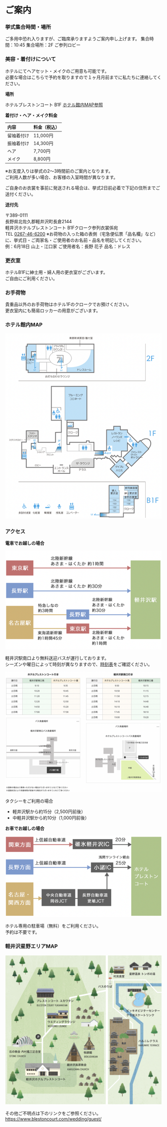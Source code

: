 # ご案内
### 挙式集合時間・場所

ご多用中恐れ入りますが、ご臨席承りますようご案内申し上げます。
集合時間：10:45
集合場所：2F ご参列ロビー

### 美容・着付けについて

ホテルにてヘアセット・メイクのご用意も可能です。  
必要な場合はこちらで予約を取りますので１ヶ月月前までに私たちに連絡してください。


**場所**

ホテルブレストンコート B1F
[ホテル館内MAP参照](#ホテル館内MAP "ホテル館内MAP")

**着付け・ヘア・メイク料金**

| 内容 | 料金（税込） |
|:-----------|:------------|
|留袖着付け|11,000円|
|振袖着付け|14,300円|
|ヘア |7,700円|
|メイク|8,800円|

※お支度入りは挙式の2～3時間前のご案内となります。  
ご利用人数が多い場合、お客様の入室時間が異なります。

ご自身のお衣裳を事前に発送される場合は、挙式2日前必着で下記の住所までご送付ください。

**送付先**

〒389-0111  
長野県北佐久郡軽井沢町長倉2144  
軽井沢ホテルブレストンコート B1Fクローク参列衣裳係宛  
TEL [0267-46-6200](tel:0267-46-6200)
※お荷物の入った箱の表側（宅急便伝票「品名欄」など）に、挙式日・ご両家名・ご使用者のお名前・品名を明記してください。  
例：6月18日 山上・江口家 ご使用者名：長野 花子 品名：ドレス  

### 更衣室

ホテルB1Fに紳士用・婦人用の更衣室がございます。  
ご自由にご利用ください。

### お手荷物
貴重品以外のお手荷物はホテル1Fのクロークでお預けください。  
更衣室内にも簡易ロッカーの用意がございます。

### ホテル館内MAP

<img src="hotelmap.png">


### アクセス

**電車でお越しの場合**

<img src="bytrain.png">

軽井沢駅南口より無料送迎バスが運行しております。  
シーズンや曜日によって時刻が異なりますので、[時刻表](https://www.blestoncourt.com/access/shuttlebus/)をご確認ください。

<img src="bus.png">

タクシーをご利用の場合

* 軽井沢駅から約15分（2,500円前後）
* 中軽井沢駅から約10分（1,000円前後）

**お車でお越しの場合**

<img src="bycar.png">

ホテル専用の駐車場（無料）をご利用ください。  
予約は不要です。

### 軽井沢星野エリアMAP

<img src="hosinoarea_map.png">

その他ご不明点は下のリンクをご参照ください。
https://www.blestoncourt.com/wedding/guest/